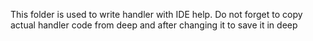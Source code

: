 This folder is used to write handler with IDE help. Do not forget to copy actual handler code from deep and after changing it to save it in deep
